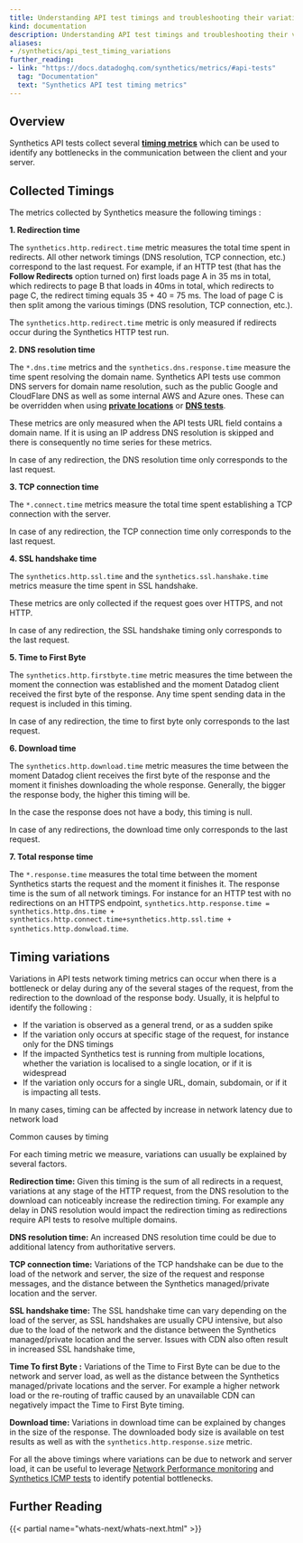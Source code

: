 ```yaml
---
title: Understanding API test timings and troubleshooting their variations
kind: documentation
description: Understanding API test timings and troubleshooting their variations
aliases:
- /synthetics/api_test_timing_variations
further_reading:
- link: "https://docs.datadoghq.com/synthetics/metrics/#api-tests"
  tag: "Documentation"
  text: "Synthetics API test timing metrics"
---
```



## Overview

Synthetics API tests collect several [**timing metrics**][1] which can be used to identify any bottlenecks in the communication between the client and your server. 

## Collected Timings


The metrics collected by Synthetics measure the following timings : 


**1. Redirection time**

The `synthetics.http.redirect.time` metric measures the total time spent in redirects. All other network timings (DNS resolution, TCP connection, etc.) correspond to the last request. For example, if an HTTP test (that has the **Follow Redirects** option turned on) first loads page A in 35 ms in total, which redirects to page B that loads in 40ms in total, which redirects to page C, the redirect timing equals 35 + 40 = 75 ms. The load of page C is then split among the various timings (DNS resolution, TCP connection, etc.).

The `synthetics.http.redirect.time` metric is only measured if redirects occur during the Synthetics HTTP test run. 

**2. DNS resolution time**

The `*.dns.time` metrics and the `synthetics.dns.response.time` measure the time spent resolving the domain name. Synthetics API tests use common DNS servers for domain name resolution, such as the public Google and CloudFlare DNS as well as some internal AWS and Azure ones. These can be overridden when using [**private locations**][2] or [**DNS tests**][3]. 

These metrics are only measured when  the API tests URL field contains a domain name. If it is using an IP address DNS resolution is skipped and there is consequently no time series for these metrics.


In case of any redirection, the DNS resolution time only corresponds to the last request.

**3. TCP connection time**

The `*.connect.time` metrics measure the total time spent establishing a TCP connection with the server. 

In case of any redirection, the TCP connection time only corresponds to the last request.

**4. SSL handshake time**

The `synthetics.http.ssl.time` and the `synthetics.ssl.hanshake.time` metrics measure the time spent in SSL handshake. 

These metrics are only collected if the request goes over HTTPS, and not HTTP. 

In case of any redirection, the SSL handshake timing only corresponds to  the last request.


**5. Time to First Byte**

The `synthetics.http.firstbyte.time` metric measures the time between the moment the connection was established and the moment Datadog client received the first byte of the response. Any time spent sending data in the request is included in this timing. 

In case of any redirection, the time to first byte only corresponds to the last request.

**6. Download time**

The `synthetics.http.download.time` metric measures the time between the moment Datadog client receives the first byte of the response and the moment it finishes downloading the whole response. Generally, the bigger the response body, the higher this timing will be. 

In the case the response does not have a body, this timing is null.

In case of any redirections, the download time only corresponds to the last request.

**7. Total response time**

The `*.response.time`  measures the total time between the moment Synthetics starts the request and the moment it finishes it. The response time is the sum of all network timings. For instance for an HTTP test with no redirections on an HTTPS endpoint, `synthetics.http.response.time = synthetics.http.dns.time + synthetics.http.connect.time+synthetics.http.ssl.time + synthetics.http.donwload.time`.

## Timing variations
 
Variations in API tests network timing metrics can occur when there is a bottleneck or delay during any of the several stages of the request, from the redirection to the download of the response body. Usually, it is helpful to identify the following : 

- If the variation is observed as a general trend, or as a sudden spike
- If the variation only occurs at specific stage of the request, for instance only for the DNS timings
- If the impacted Synthetics test is running from multiple locations, whether the variation is localised to a single location, or if it is widespread
- If the variation only occurs for a single URL, domain, subdomain, or if it is impacting all tests.

In many cases, timing can be affected by increase in network latency due to network load

Common causes by timing

For each timing metric we measure, variations can usually be explained by several factors.

**Redirection time:** Given this timing is the sum of all redirects in a request, variations at any stage of the HTTP request, from the DNS resolution to the download can noticeably increase the redirection timing. For example any delay in DNS resolution would impact the redirection timing as redirections require API tests to resolve multiple domains.

**DNS resolution time:** An increased DNS resolution time could be due to additional latency from authoritative servers.

**TCP connection time:** Variations of the TCP handshake can be due to the load of the network and server, the size of the request and response messages, and the distance between the Synthetics managed/private location and the server.

**SSL handshake time:** The SSL handshake time can vary depending on the load of the server, as SSL handshakes are usually CPU intensive, but also due to the load of the network and the distance between the Synthetics managed/private location and the server. Issues with CDN also often result in increased SSL handshake time,

**Time To first Byte :** Variations of the Time to First Byte can be due to the network and server load, as well as the distance between the Synthetics managed/private locations and the server. For example a higher network load or the re-routing of traffic caused by an unavailable CDN can negatively impact the Time to First Byte timing.

**Download time:** Variations in download time can be explained by changes in the size of the response. The downloaded body size is available on test results as well as with the `synthetics.http.response.size` metric.

For all the above timings where variations can be due to network and server load, it can be useful to leverage [Network Performance monitoring][4] and [Synthetics ICMP tests][5] to identify potential bottlenecks.


## Further Reading

{{< partial name="whats-next/whats-next.html" >}}

[1]: /synthetics/metrics/#api-tests
[2]: /synthetics/private_locations/configuration#dns-configuration
[3]: /synthetics/api_tests/dns_tests#define-request
[4]: /network_monitoring/performance/#overview
[5]: /synthetics/api_tests/icmp_tests/#overview
